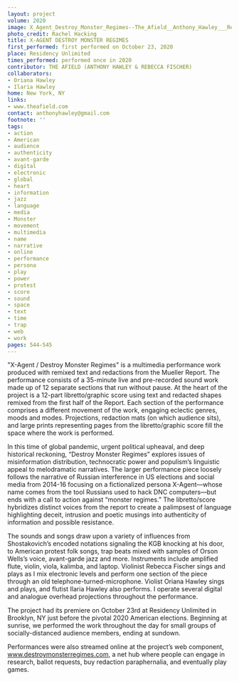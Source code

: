 ```yaml
---
layout: project
volume: 2020
image: X_Agent_Destroy_Monster_Regimes--The_Afield__Anthony_Hawley___Rebecca_Fischer_.jpg
photo_credit: Rachel Hacking
title: X-AGENT DESTROY MONSTER REGIMES
first_performed: first performed on October 23, 2020
place: Residency Unlimited
times_performed: performed once in 2020
contributor: THE AFIELD (ANTHONY HAWLEY & REBECCA FISCHER)
collaborators:
- Oriana Hawley
- Ilaria Hawley
home: New York, NY
links:
- www.theafield.com
contact: anthonyhawley@gmail.com
footnote: ''
tags:
- action
- American
- audience
- authenticity
- avant-garde
- digital
- electronic
- global
- heart
- information
- jazz
- language
- media
- Monster
- movement
- multimedia
- name
- narrative
- online
- performance
- persona
- play
- power
- protest
- score
- sound
- space
- text
- time
- trap
- web
- work
pages: 544-545
---
```



"X-Agent / Destroy Monster Regimes" is a multimedia performance work produced with remixed text and redactions from the Mueller Report. The performance consists of a 35-minute live and pre-recorded sound work made up of 12 separate sections that run without pause. At the heart of the project is a 12-part libretto/graphic score using text and redacted shapes remixed from the first half of the Report. Each section of the performance comprises a different movement of the work, engaging eclectic genres, moods and modes. Projections, redaction mats (on which audience sits), and large prints representing pages from the libretto/graphic score fill the space where the work is performed.
 
In this time of global pandemic, urgent political upheaval, and deep historical reckoning, “Destroy Monster Regimes” explores issues of misinformation distribution, technocratic power and populism’s linguistic appeal to melodramatic narratives. The larger performance piece loosely follows the narrative of Russian interference in US elections and social media from 2014-16 focusing on a fictionalized persona X-Agent—whose name comes from the tool Russians used to hack DNC computers—but ends with a call to action against “monster regimes.” The libretto/score hybridizes distinct voices from the report to create a palimpsest of language highlighting deceit, intrusion and poetic musings into authenticity of information and possible resistance.

The sounds and songs draw upon a variety of influences from Shostakovich’s encoded notations signaling the KGB knocking at his door, to American protest folk songs, trap beats mixed with samples of Orson Wells’s voice, avant-garde jazz and more. Instruments include amplified flute, violin, viola, kalimba, and laptop. Violinist Rebecca Fischer sings and plays as I mix electronic levels and perform one section of the piece through an old telephone-turned-microphone. Violist Oriana Hawley sings and plays, and flutist Ilaria Hawley also performs. I operate several digital and analogue overhead projections throughout the performance. 

The project had its premiere on October 23rd at Residency Unlimited in Brooklyn, NY just before the pivotal 2020 American elections. Beginning at sunrise, we performed the work throughout the day for small groups of socially-distanced audience members, ending at sundown.

Performances were also streamed online at the project’s web component, www.destroymonsterregimes.com, a net hub where people can engage in research, ballot requests, buy redaction paraphernalia, and eventually play games.
